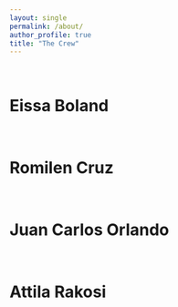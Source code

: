 ```yaml
---
layout: single
permalink: /about/
author_profile: true
title: "The Crew"
---
```


<br>

# Eissa Boland

<br>

# Romilen Cruz

<br>

# Juan Carlos Orlando

<br>

# Attila Rakosi

<br>

